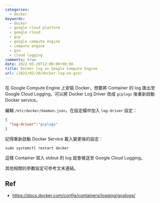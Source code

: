 ```yaml
---
categories:
  - docker
keywords:
  - docker
  - google cloud platform
  - google cloud
  - gcp
  - google compute engine
  - compute engine
  - gce
  - cloud logging
comments: true
date: 2022-02-20T12:00:00+08:00
title: Docker log on Google Compute Engine
url: /2022/02/20/docker-log-on-gce/
---
```


在 Google Compute Engine 上安裝 Docker，想要將 Container 的 log 匯出至 Google Cloud Logging，可以將 Docker Log Driver 改成 `gcplogs` 後重新啟動 Docker service。

編輯 `/etc/docker/daemon.json`，在設定檔中加入 `log-driver` 設定：

```json
{
  "log-driver":"gcplogs"
}
```

記得重新啟動 Docker Service 載入變更後的設定：

```
sudo systemctl restart docker
```

這樣 Container 寫入 stdout 的 log 就會被送至 Google Cloud Logging。

其他相關的參數設定可參考文末連結。

## Ref

- https://docs.docker.com/config/containers/logging/gcplogs/
